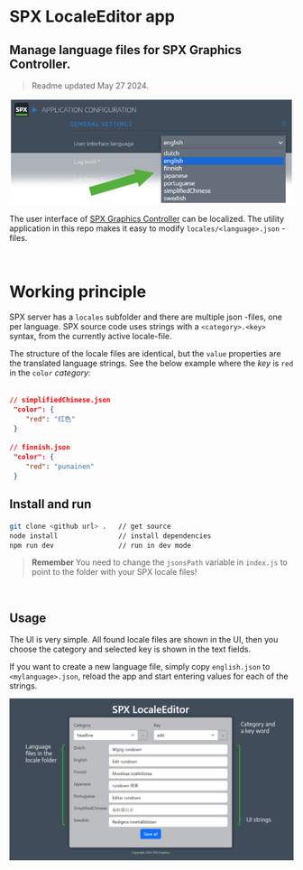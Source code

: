 # SPX LocaleEditor app
## Manage language files for SPX Graphics Controller.
> Readme updated May 27 2024. 

![Principle](screenshots/dropdown.png)

The user interface of <a href="https://github.com/TuomoKu/SPX-GC">SPX Graphics Controller</a> can be localized. The utility application in this repo makes it easy to modify `locales/<language>.json` -files.

<br>

# Working principle

SPX server has a `locales` subfolder and there are multiple json -files, one per language. SPX source code uses strings with a `<category>.<key>` syntax, from the currently active locale-file.

The structure of the locale files are identical, but the `value` properties are the translated language strings. See the below example where the _key_ is `red` in the `color` _category_:

```json

// simplifiedChinese.json
 "color": {
    "red": "红色"
 }

// finnish.json
 "color": {
    "red": "punainen"
 }

```
## Install and run

```sh
git clone <github url> .   // get source
node install               // install dependencies
npm run dev                // run in dev mode
```

> **Remember** You need to change the `jsonsPath` variable in `index.js` to point to the folder with your SPX locale files!

<br>

## Usage

The UI is very simple. All found locale files are shown in the UI, then you choose the category and selected key is shown in the text fields.

If you want to create a new language file, simply copy `english.json` to `<mylanguage>.json`, reload the app and start entering values for each of the strings.



![Principle](screenshots/principle.png)